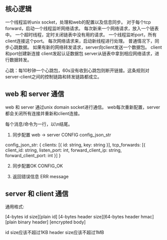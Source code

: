 ## 核心逻辑

一个线程监听unix socket，处理和web的配置以及信息同步。
对于每个tcp forward，启动一个线程监听网络请求。
    每次新来一个网络请求，放入一个链表中。
一个超时线程，定时关闭链表中没有用的请求。
一个线程监听port，所有client连接这个port。
    每次网络请求来，启动新线程进行处理。
    普通情况下，同步心跳数据。
    如果有新的网络转发请求，server向client发送一个数据包。
        client和port创建新连接
        client发起认证数据包
        server从链表中拿到相应网络请求，进行数据转发。

心跳：每10秒钟一个心跳包，60s没有收到心跳包则断开链接。这条规则对server-client之间的控制链路和转发链路都成立。

## web 和 server 通信

web 和 server 通过unix domain socket进行通信。
web每次重新配置，server都会关闭所有连接并重新和client连接。

每个消息/命令为一行，以\n结尾。

1. 同步配置 web -> server
CONFIG config_json_str

config_json_str:
{
    clients: [{
        id: string,
        key: string
    }],
    tcp_forwards: [{
        client_id: string,
        listen_port: int,
        forward_client_ip: string,
        forward_client_port: int
    }]
}

2. 同步配置OK
CONFIG_OK

3. 返回错误信息
ERR message

## server 和 client 通信

通用格式:

[4-bytes id size][plain id]
[4-bytes header size][64-bytes header hmac][plain binary header]
[encrypted body]

id size应该不超过1KB
header size应该不超过1MB
